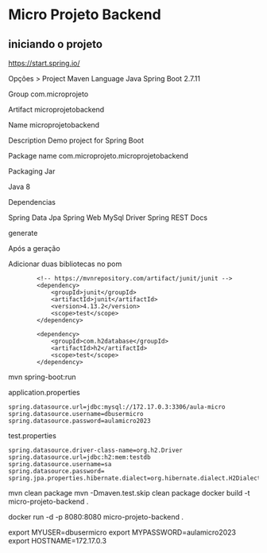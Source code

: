 # Micro Projeto Backend

## iniciando o projeto

https://start.spring.io/

Opções >
Project Maven 
Language Java
Spring Boot 2.7.11

Group
com.microprojeto

Artifact
microprojetobackend

Name
microprojetobackend

Description
Demo project for Spring Boot

Package name
com.microprojeto.microprojetobackend

Packaging
Jar

Java 
8

Dependencias

Spring Data Jpa
Spring Web
MySql Driver
Spring REST Docs

generate

Após a geração 

Adicionar duas bibliotecas no pom

```
		<!-- https://mvnrepository.com/artifact/junit/junit -->
		<dependency>
			<groupId>junit</groupId>
			<artifactId>junit</artifactId>
			<version>4.13.2</version>
			<scope>test</scope>
		</dependency>

		<dependency>
			<groupId>com.h2database</groupId>
			<artifactId>h2</artifactId>
			<scope>test</scope>
		</dependency>
```

mvn spring-boot:run


application.properties

```
spring.datasource.url=jdbc:mysql://172.17.0.3:3306/aula-micro
spring.datasource.username=dbusermicro
spring.datasource.password=aulamicro2023
```

test.properties

```
spring.datasource.driver-class-name=org.h2.Driver
spring.datasource.url=jdbc:h2:mem:testdb
spring.datasource.username=sa
spring.datasource.password=
spring.jpa.properties.hibernate.dialect=org.hibernate.dialect.H2Dialect
```

mvn clean package
mvn -Dmaven.test.skip clean  package
docker build -t micro-projeto-backend .

docker run -d -p 8080:8080 micro-projeto-backend .

export MYUSER=dbusermicro
export MYPASSWORD=aulamicro2023
export HOSTNAME=172.17.0.3

